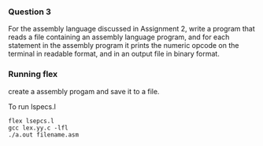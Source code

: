 ### Question 3

For the assembly language discussed in Assignment 2, write a program that reads a file containing an assembly language program, 
and for each statement in the assembly program it prints the numeric opcode on the terminal in readable format, and in an output 
file in binary format.


### Running flex

create a assembly progam and save it to a file.

To run lspecs.l

```
flex lsepcs.l
gcc lex.yy.c -lfl
./a.out filename.asm
```
